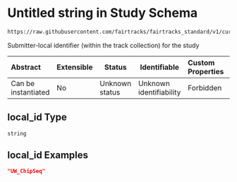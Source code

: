 # Untitled string in Study Schema

```txt
https://raw.githubusercontent.com/fairtracks/fairtracks_standard/v1/current/json/schema/fairtracks_study.schema.json#/properties/local_id
```

Submitter-local identifier (within the track collection) for the study


| Abstract            | Extensible | Status         | Identifiable            | Custom Properties | Additional Properties | Access Restrictions | Defined In                                                                                           |
| :------------------ | ---------- | -------------- | ----------------------- | :---------------- | --------------------- | ------------------- | ---------------------------------------------------------------------------------------------------- |
| Can be instantiated | No         | Unknown status | Unknown identifiability | Forbidden         | Allowed               | none                | [fairtracks_study.schema.json\*](../json/schema/fairtracks_study.schema.json "open original schema") |

## local_id Type

`string`

## local_id Examples

```json
"UW_ChipSeq"
```
